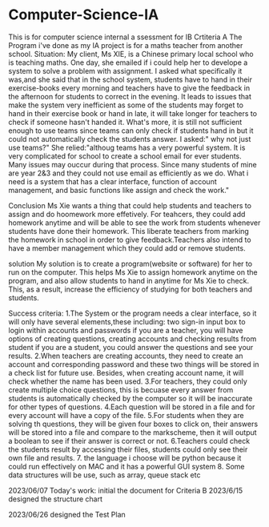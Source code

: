 # Computer-Science-IA
This is for computer science internal a
ssessment for IB
Crtiteria A
The Program i've done as my IA project is for a maths teacher from another school.
Situation:
My client, Ms XIE, is a Chinese primary local school who is teaching maths. One day, she emailed if i could help her to develope a system to solve a problem with assignment. I asked what specifically it was,and she said that in the school system, students have to hand in their exercise-books every morning and teachers have to give the feedback in the afternoon for students to correct in the evening. It leads to issues that make the system very inefficient as some of the students may forget to hand in their exercise book or hand in late, it will take longer for teachers to check if someone hasn't handed it. What's more, it is still not sufficient enough to use teams since teams can only check if students hand in but it could not automatically check the students answer. 
I asked:" why not just use teams?" She relied:"althoug teams has a very powerful system. It is very complicated for school to create a school email for ever students. Many issues may ouccur during that process. Since many students of mine are year 2&3 and they could not use email as efficiently as we do. What i need is a system that has a clear interface, function of account management, and basic functions like assign and check the work."

Conclusion
Ms Xie wants a thing that could help students and teachers to assign and do hoomework more effetively. For teahcers, they could add homework anytime and will be able to see the work from students whenever students have done their homework. This liberate teachers from marking the homework in school in order to give feedback.Teachers also intend to have a member management which they could add or remove students.

solution
My solution is to create a program(website or software) for her to run on the computer. This helps Ms Xie to assign homework anytime on the program, and also allow students to hand in anytime for Ms Xie to check. This, as a result, increase the efficiency of studying for both teachers and students.

Success criteria:
1.The System or the program needs a clear interface, so it will only have several elements,these including:
  two sign-in input box to login within accounts and passwords
  if you are a teacher, you will have options of creating questions, creating accounts and checking results from student
  if you are a student, you could answer the questions and see your results.
2.When teachers are creating accounts, they need to create an account and corresponding password and these two things will be stored in a check list for future use. Besides, when creating account name, it will check whether the name has been used.
3.For teachers, they could only create multiple choice questions, this is becuase every answer from students is automatically checked by the computer so it will be inaccurate for other types of questions. 
4.Each question will be stored in a file and for every account will have a copy of the file.
5.For students when they are solving th questions, they will be given four boxes to click on, their answers will be stored into a file and compare to the markscheme, then it will output a boolean to see if their answer is correct or not.
6.Teachers could check the students result by accessing their files, students could only see their own file and results.
7. the language i choose will be python because it could run effectively on MAC and it has a powerful GUI system
8. Some data structures will be use, such as array, queue stack etc


2023/06/07
Today's work: initial the document for Criteria B
2023/6/15
designed the structure chart

2023/06/26
designed the Test Plan

